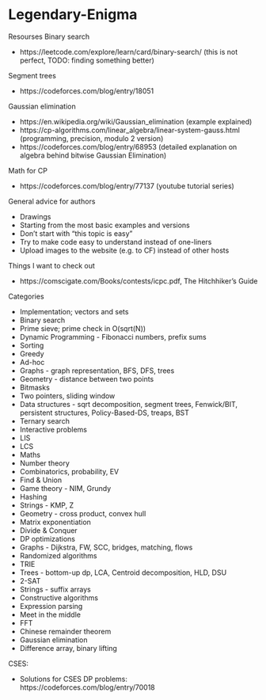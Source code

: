 # Legendary-Enigma
Resourses
Binary search
<ul>
    <li>https://leetcode.com/explore/learn/card/binary-search/ (this is not perfect, TODO: finding something better)</li>
</ul>
Segment trees
<ul>
    <li>https://codeforces.com/blog/entry/18051</li>
</ul>
Gaussian elimination
<ul>
  <li>https://en.wikipedia.org/wiki/Gaussian_elimination (example explained)</li>
  <li>https://cp-algorithms.com/linear_algebra/linear-system-gauss.html (programming, precision, modulo 2 version)</li>
  <li>https://codeforces.com/blog/entry/68953 (detailed explanation on algebra behind bitwise Gaussian Elimination)</li>
</ul>
Math for CP
<ul>
    <li>https://codeforces.com/blog/entry/77137 (youtube tutorial series)</li>
</ul>
General advice for authors
<ul>
    <li>Drawings</li>
    <li>Starting from the most basic examples and versions</li>
    <li>Don’t start with “this topic is easy”</li>
    <li>Try to make code easy to understand instead of one-liners</li>
    <li>Upload images to the website (e.g. to CF) instead of other hosts</li>
</ul>
Things I want to check out
<ul>
    <li>https://comscigate.com/Books/contests/icpc.pdf, The Hitchhiker’s Guide</li>
</ul>
Categories
<ul>
    <li>Implementation; vectors and sets</li>
    <li>Binary search</li>
    <li>Prime sieve; prime check in O(sqrt(N))</li>
    <li>Dynamic Programming - Fibonacci numbers, prefix sums</li>
    <li>Sorting</li>
    <li>Greedy</li>
    <li>Ad-hoc</li>
    <li>Graphs - graph representation, BFS, DFS, trees</li>
    <li>Geometry - distance between two points</li>
    <li>Bitmasks</li>
    <li>Two pointers, sliding window</li>
    <li>Data structures - sqrt decomposition, segment trees, Fenwick/BIT, persistent structures, Policy-Based-DS, treaps, BST</li>
   <li> Ternary search</li>
   <li> Interactive problems</li>
   <li> LIS</li>
   <li> LCS</li>
   <li>Maths</li>
   <li> Number theory</li>
   <li> Combinatorics, probability, EV</li>
   <li> Find & Union</li>
   <li> Game theory - NIM, Grundy</li>
   <li> Hashing</li>
   <li> Strings - KMP, Z</li>
   <li> Geometry - cross product, convex hull</li>
    <li>Matrix exponentiation</li>
    <li>Divide & Conquer</li>
    <li>DP optimizations</li>
    <li>Graphs - Dijkstra, FW, SCC, bridges, matching, flows</li>
    <li>Randomized algorithms</li>
    <li>TRIE</li>
    <li>Trees - bottom-up dp, LCA, Centroid decomposition, HLD, DSU</li>
    <li>2-SAT</li>
    <li>Strings - suffix arrays</li>
    <li>Constructive algorithms</li>
    <li>Expression parsing</li>
    <li>Meet in the middle</li>
   <li>FFT</li>
    <li>Chinese remainder theorem</li>
    <li>Gaussian elimination</li>
    <li>Difference array, binary lifting</li>
</ul>

CSES:
<ul>
<li>Solutions for CSES DP problems: https://codeforces.com/blog/entry/70018</li></li>
</ul>
